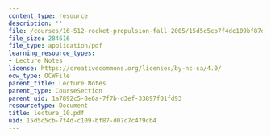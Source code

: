 ```yaml
---
content_type: resource
description: ''
file: /courses/16-512-rocket-propulsion-fall-2005/15d5c5cb7f4dc109bf87d07c7c479cb4_lecture_10.pdf
file_size: 284616
file_type: application/pdf
learning_resource_types:
- Lecture Notes
license: https://creativecommons.org/licenses/by-nc-sa/4.0/
ocw_type: OCWFile
parent_title: Lecture Notes
parent_type: CourseSection
parent_uid: 1a7892c5-8e6a-7f7b-d3ef-33897f01fd93
resourcetype: Document
title: lecture_10.pdf
uid: 15d5c5cb-7f4d-c109-bf87-d07c7c479cb4
---
```

